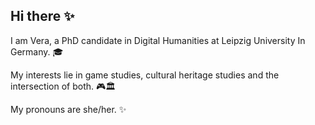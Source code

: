 ## Hi there ✨

I am Vera, a PhD candidate in Digital Humanities at Leipzig University In Germany. 🎓 

My interests lie in game studies, cultural heritage studies and the intersection of both. 🎮🏛️

My pronouns are she/her. ✨

<!--
**verapion/verapion** is a ✨ _special_ ✨ repository because its `README.md` (this file) appears on your GitHub profile.

Here are some ideas to get you started:

- 🔭 I’m currently working on ...
- 🌱 I’m currently learning ...
- 👯 I’m looking to collaborate on ...
- 🤔 I’m looking for help with ...
- 💬 Ask me about ...
- 📫 How to reach me: ...
- 😄 Pronouns: ...
- ⚡ Fun fact: ...
-->
